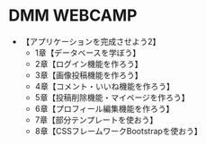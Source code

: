 # DMM WEBCAMP
- 【アプリケーションを完成させよう2】
	- 1章【データベースを学ぼう】
	- 2章【ログイン機能を作ろう】
	- 3章【画像投稿機能を作ろう】
	- 4章【コメント・いいね機能を作ろう】
	- 5章【投稿削除機能・マイページを作ろう】
	- 6章【プロフィール編集機能を作ろう】
	- 7章【部分テンプレートを使おう】
	- 8章【CSSフレームワークBootstrapを使おう】